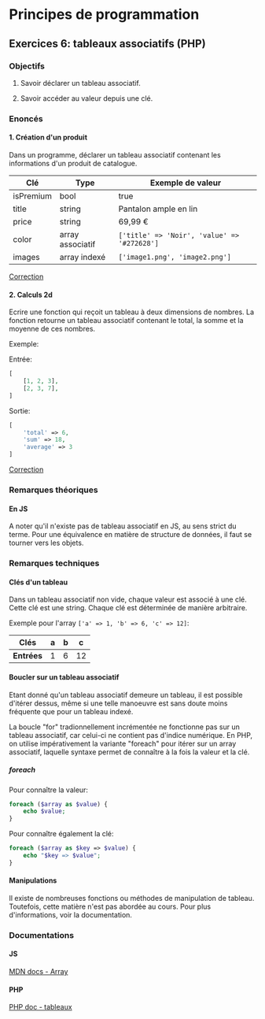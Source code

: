 # Principes de programmation

## Exercices 6: tableaux associatifs (PHP)

### Objectifs

 1. Savoir déclarer un tableau associatif.

 2. Savoir accéder au valeur depuis une clé.

### Enoncés

#### 1. Création d'un produit

Dans un programme, déclarer un tableau associatif contenant les informations d'un produit de catalogue.

| Clé | Type | Exemple de valeur |
|-----|------|-------------------|
| isPremium | bool | true |
| title | string | Pantalon ample en lin |
| price | string | 69,99 € |
| color | array associatif |`['title' => 'Noir', 'value' => '#272628']`|
| images | array indexé | `['image1.png', 'image2.png']` |

[Correction](./corrections/a-product/)

#### 2. Calculs 2d

Ecrire une fonction qui reçoit un tableau à deux dimensions de nombres. La fonction retourne un tableau associatif contenant le total, la somme et la moyenne de ces nombres.

Exemple:

Entrée:
```php
[
    [1, 2, 3],
    [2, 3, 7],
]
```
Sortie:
```php
[
    'total' => 6, 
    'sum' => 18, 
    'average' => 3
]
```

[Correction](./corrections/b-matrix/)

### Remarques théoriques

#### En JS

A noter qu'il n'existe pas de tableau associatif en JS, au sens strict du terme. Pour une équivalence en matière de structure de données, il faut se tourner vers les objets.

### Remarques techniques

#### Clés d'un tableau

Dans un tableau associatif non vide, chaque valeur est associé à une clé. Cette clé est une string. Chaque clé est déterminée de manière arbitraire.

Exemple pour l'array `['a' => 1, 'b' => 6, 'c' => 12]`:

| **Clés**    | a | b | c  |
|-------------|---|---|----|
| **Entrées** | 1 | 6 | 12 |

#### Boucler sur un tableau associatif

Etant donné qu'un tableau associatif demeure un tableau, il est possible d'itérer dessus, même si une telle manoeuvre est sans doute moins fréquente que pour un tableau indexé.

La boucle "for" tradionnellement incrémentée ne fonctionne pas sur un tableau associatif, car celui-ci ne contient pas d'indice numérique. En PHP, on utilise impérativement la variante "foreach" pour itérer sur un array associatif, laquelle syntaxe permet de connaître à la fois la valeur et la clé.

##### foreach

Pour connaître la valeur:

```php
foreach ($array as $value) {
    echo $value;
}
```

Pour connaître également la clé:

```php
foreach ($array as $key => $value) {
    echo "$key => $value";
}
```

#### Manipulations

Il existe de nombreuses fonctions ou méthodes de manipulation de tableau. Toutefois, cette matière n'est pas abordée au cours. Pour plus d'informations, voir la documentation.

### Documentations

#### JS

[MDN docs - Array](https://developer.mozilla.org/fr/docs/Web/JavaScript/Reference/Global_Objects/Array)

#### PHP

[PHP doc - tableaux](https://www.php.net/manual/fr/language.types.array.php)
